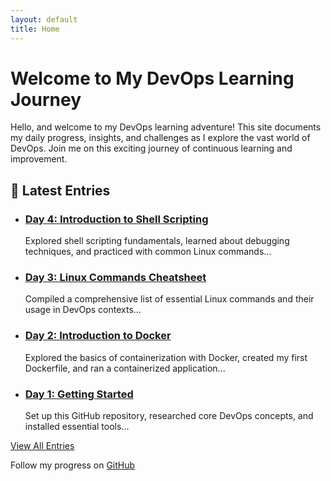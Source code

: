 ```yaml
---
layout: default
title: Home
---
```


# Welcome to My DevOps Learning Journey

<div class="introduction">
  <p>Hello, and welcome to my DevOps learning adventure! This site documents my daily progress, insights, and challenges as I explore the vast world of DevOps. Join me on this exciting journey of continuous learning and improvement.</p>
</div>

## 🚀 Latest Entries

<div class="post-list">
  <ul>
    <li>
      <h3><a href="./logs/day-4.html">Day 4: Introduction to Shell Scripting</a></h3>
      <p class="excerpt">Explored shell scripting fundamentals, learned about debugging techniques, and practiced with common Linux commands...</p>
    </li>
    <li>
      <h3><a href="./logs/day-3.html">Day 3: Linux Commands Cheatsheet</a></h3>
      <p class="excerpt">Compiled a comprehensive list of essential Linux commands and their usage in DevOps contexts...</p>
    </li>
    <li>
      <h3><a href="./logs/day-2.html">Day 2: Introduction to Docker</a></h3>
      <p class="excerpt">Explored the basics of containerization with Docker, created my first Dockerfile, and ran a containerized application...</p>
    </li>
    <li>
      <h3><a href="./logs/day-1.html">Day 1: Getting Started</a></h3>
      <p class="excerpt">Set up this GitHub repository, researched core DevOps concepts, and installed essential tools...</p>
    </li>
  </ul>
</div>


<div class="navigation">
  <a href="./allfiles.html">View All Entries</a>
</div>

<footer>
  <p>Follow my progress on <a href="https://github.com/yourusername/devops-learning-journey">GitHub</a></p>
</footer>